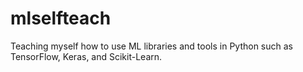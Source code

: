 # mlselfteach
Teaching myself how to use ML libraries and tools in Python such as TensorFlow, Keras, and Scikit-Learn. 
